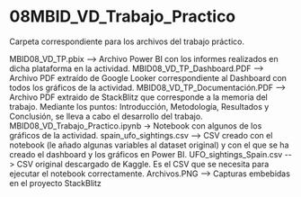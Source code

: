 # 08MBID_VD_Trabajo_Practico
Carpeta correspondiente para los archivos del trabajo práctico.

MBID08_VD_TP.pbix --> Archivo Power BI con los informes realizados en dicha plataforma en la actividad.
MBID08_VD_TP_Dashboard.PDF --> Archivo PDF extraído de Google Looker correspondiente al Dashboard con todos los gráficos de la actividad.
MBID08_VD_TP_Documentación.PDF --> Archivo PDF extraido de StackBlitz que corresponde a la memoria del trabajo. Mediante los puntos: Introducción, Metodología, Resultados y Conclusión, se lleva a cabo el desarrollo del trabajo.
MBID08_VD_Trabajo_Practico.ipynb -> Notebook con algunos de los gráficos de la actividad.
spain_ufo_sightings.csv --> CSV creado con el notebook (le añado algunas variables al dataset original) y con el que se ha creado el dashboard y los gráficos en Power BI.
UFO_sightings_Spain.csv --> CSV original descargado de Kaggle. Es el CSV que se necesita para ejecutar el notebook correctamente.
Archivos.PNG --> Capturas embebidas en el proyecto StackBlitz
